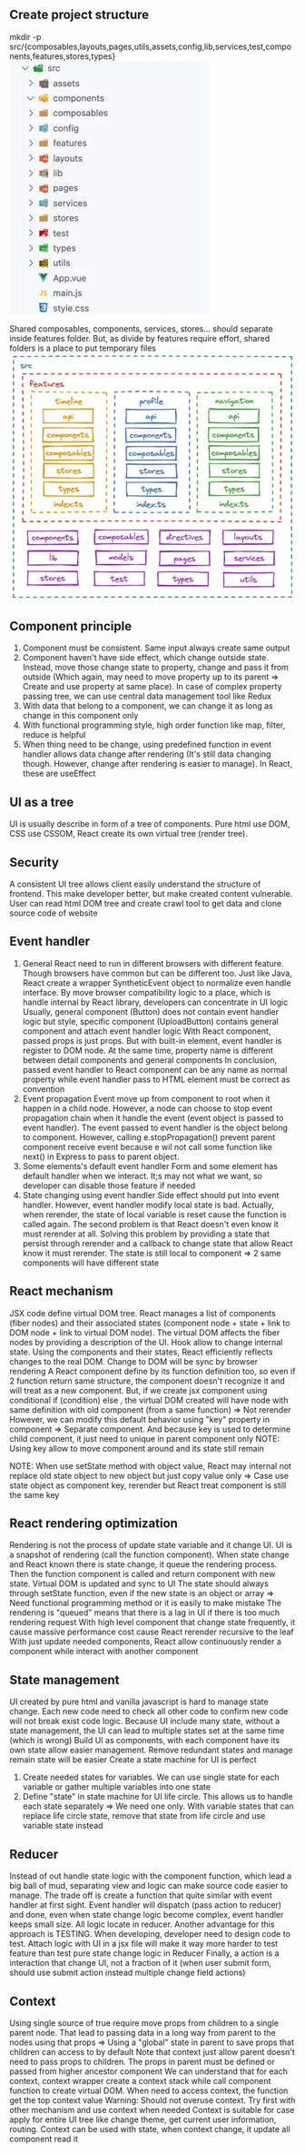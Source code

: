 ## Create project structure

mkdir -p src/{composables,layouts,pages,utils,assets,config,lib,services,test,components,features,stores,types}
![alt text](1_B-EQbBPvvZ8S3zov2EK4bg.webp)

Shared composables, components, services, stores... should separate inside features folder. But, as divide by features require effort, shared folders is a place to put temporary files
![alt text](1_x1p3EkyYXSQ8RmOMcCOBQQ.webp)

## Component principle

1. Component must be consistent. Same input always create same output
2. Component haven't have side effect, which change outside state. Instead, move those change state to property, change and pass it from outside (Which again, may need to move property up to its parent => Create and use property at same place). In case of complex property passing tree, we can use central data management tool like Redux
3. With data that belong to a component, we can change it as long as change in this component only
4. With functional programming style, high order function like map, filter, reduce is helpful
5. When thing need to be change, using predefined function in event handler allows data change after rendering (It's still data changing though. However, change after rendering is easier to manage). In React, these are useEffect

## UI as a tree

UI is usually describe in form of a tree of components. Pure html use DOM, CSS use CSSOM, React create its own virtual tree (render tree).

## Security

A consistent UI tree allows client easily understand the structure of frontend. This make developer better, but make created content vulnerable. User can read html DOM tree and create crawl tool to get data and clone source code of website

## Event handler

1. General
   React need to run in different browsers with different feature. Though browsers have common but can be different too. Just like Java, React create a wrapper SyntheticEvent object to normalize even handle interface.
   By move browser compatibility logic to a place, which is handle internal by React library, developers can concentrate in UI logic
   Usually, general component (Button) does not contain event handler logic but style, specific component (UploadButton) contains general component and attach event handler logic
   With React component, passed props is just props. But with built-in element, event handler is register to DOM node. At the same time, property name is different between detail components and general components
   In conclusion, passed event handler to React component can be any name as normal property while event handler pass to HTML element must be correct as convention
2. Event propagation
   Event move up from component to root when it happen in a child node. However, a node can choose to stop event propagation chain when it handle the event (event object is passed to event handler).
   The event passed to event handler is the object belong to component. However, calling e.stopPropagation() prevent parent component receive event because e wil not call some function like next() in Express to pass to parent object.
3. Some elements's default event handler
   Form and some element has default handler when we interact. It;s may not what we want, so developer can disable those feature if needed
4. State changing using event handler
   Side effect should put into event handler. However, event handler modify local state is bad. Actually, when rerender, the state of local variable is reset cause the function is called again. The second problem is that React doesn't even know it must rerender at all.
   Solving this problem by providing a state that persist through rerender and a callback to change state that allow React know it must rerender. The state is still local to component => 2 same components will have different state

## React mechanism

JSX code define virtual DOM tree. React manages a list of components (fiber nodes) and their associated states (component node + state + link to DOM node + link to virtual DOM node). The virtual DOM affects the fiber nodes by providing a description of the UI. Hook allow to change internal state. Using the components and their states, React efficiently reflects changes to the real DOM.
Change to DOM will be sync by browser rendering
A React component define by its function definition too, so even if 2 function return same structure, the component doesn't recognize it and will treat as a new component. But, if we create jsx component using conditional if (condition) <A/> else <A/>, the virtual DOM created will have node with same definition with old component (from a same function) => Not rerender
However, we can modify this default behavior using "key" property in component => Separate component. And because key is used to determine child component, it just need to unique in parent component only
NOTE: Using key allow to move component around and its state still remain

NOTE: When use setState method with object value, React may internal not replace old state object to new object but just copy value only => Case use state object as component key, rerender but React treat component is still the same key

## React rendering optimization

Rendering is not the process of update state variable and it change UI. UI is a snapshot of rendering (call the function component). When state change and React known there is state change, it queue the rendering process. Then the function component is called and return component with new state. Virtual DOM is updated and sync to UI
The state should always through setState function, even if the new state is an object or array => Need functional programming method or it is easily to make mistake
The rendering is "queued" means that there is a lag in UI if there is too much rendering request
With high level component that change state frequently, it cause massive performance cost cause React rerender recursive to the leaf
With just update needed components, React allow continuously render a component while interact with another component

## State management

UI created by pure html and vanilla javascript is hard to manage state change. Each new code need to check all other code to confirm new code will not break exist code logic. Because UI include many state, without a state management, the UI can lead to multiple states set at the same time (which is wrong)
Build UI as components, with each component have its own state allow easier management. Remove redundant states and manage remain state will be easier
Create a state machine for UI is perfect

1. Create needed states for variables. We can use single state for each variable or gather multiple variables into one state
2. Define "state" in state machine for UI life circle. This allows us to handle each state separately => We need one only. With variable states that can replace life circle state, remove that state from life circle and use variable state instead

## Reducer

Instead of out handle state logic with the component function, which lead a big ball of mud, separating view and logic can make source code easier to manage. The trade off is create a function that quite similar with event handler at first sight. Event handler will dispatch (pass action to reducer) and done, even when state change logic become complex, event handler keeps small size. All logic locate in reducer.
Another advantage for this approach is TESTING. When developing, developer need to design code to test. Attach logic with UI in a jsx file will make it way more harder to test feature than test pure state change logic in Reducer
Finally, a action is a interaction that change UI, not a fraction of it (when user submit form, should use submit action instead multiple change field actions)

## Context

Using single source of true require move props from children to a single parent node. That lead to passing data in a long way from parent to the nodes using that props
=> Using a "global" state in parent to save props that children can access to by default
Note that context just allow parent doesn't need to pass props to children. The props in parent must be defined or passed from higher ancestor component
We can understand that for each context, context wrapper create a context stack while call component function to create virtual DOM. When need to access context, the function get the top context value
Warning: Should not overuse context. Try first with other mechanism and use context when needed
Context is suitable for case apply for entire UI tree like change theme, get current user information, routing.
Context can be used with state, when context change, it update all component read it

